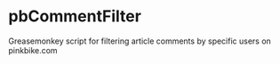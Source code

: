 # pbCommentFilter
Greasemonkey script for filtering article comments by specific users on pinkbike.com
